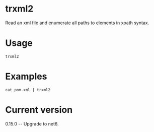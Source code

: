 # trxml2

Read an xml file and enumerate all paths to elements in xpath syntax.

# Usage

    trxml2

# Examples

    cat pom.xml | trxml2

# Current version

0.15.0 -- Upgrade to net6.
